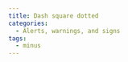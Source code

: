 ```yaml
---
title: Dash square dotted
categories:
  - Alerts, warnings, and signs
tags:
  - minus
---
```


